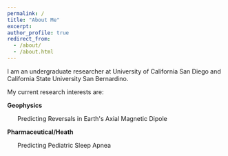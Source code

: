 ```yaml
---
permalink: /
title: "About Me"
excerpt:
author_profile: true
redirect_from: 
  - /about/
  - /about.html
---
```


I am an undergraduate researcher at University of California San Diego and California State University San Bernardino.

My current research interests are:

<b>Geophysics</b>
<ul style="list-style: none;">
  <li>Predicting Reversals in Earth's Axial Magnetic Dipole</li>
</ul>

<b>Pharmaceutical/Heath</b>
<ul style="list-style: none;">
  <li>Predicting Pediatric Sleep Apnea</li>
</ul>
